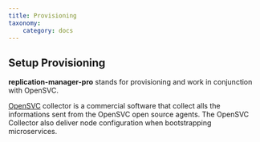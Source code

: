 ```yaml
---
title: Provisioning
taxonomy:
    category: docs
---
```


## Setup Provisioning

**replication-manager-pro** stands for provisioning and work in conjunction with OpenSVC.

[OpenSVC](https://www.opensvc.com/) collector is a commercial software that collect alls the informations sent from the OpenSVC open source agents. The OpenSVC Collector also deliver node configuration when bootstrapping microservices.    
